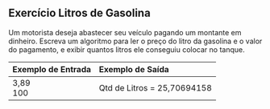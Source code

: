 ## Exercício Litros de Gasolina
Um motorista deseja abastecer seu veículo
pagando um montante em dinheiro. Escreva um
algoritmo para ler o preço do litro da gasolina e o valor do pagamento, e exibir quantos litros ele conseguiu colocar no tanque.

Exemplo de Entrada | Exemplo de Saída
:--- | :---
3,89<br />100 | Qtd de Litros = 25,70694158